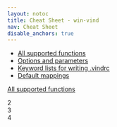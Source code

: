 ```yaml
---
layout: notoc
title: Cheat Sheet - win-vind
nav: Cheat Sheet
disable_anchors: true
---
```


- [All supported functions](functions)
- [Options and parameters](options)
- [Keyword lists for writing .vindrc](keywords)
- [Default mappings](defaults)


<div class="square-container">
  <div class="square">
    <a href="functions">
      <span class="site-masthead__button">
        <div class="square-contents"><i class="fas fa-box-open"></i></div>
        <p>All supported functions</p>
      </span>
    </a>
  </div>

  <div class="square">
    2
  </div>

  <div class="square">
    3
  </div>

  <div class="square">
    4
  </div>
</div>
